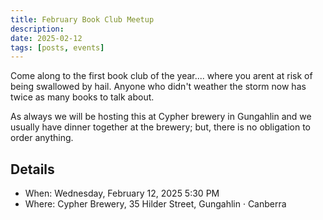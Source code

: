 ```yaml
---
title: February Book Club Meetup
description: 
date: 2025-02-12
tags: [posts, events]
---
```


Come along to the first book club of the year.... where you arent at risk of being swallowed by hail. Anyone who didn't weather the storm now has twice as many books to talk about.

As always we will be hosting this at Cypher brewery in Gungahlin and we usually have dinner together at the brewery; but, there is no obligation to order anything.

## Details

- When: Wednesday, February 12, 2025 5:30 PM 
- Where: Cypher Brewery, 35 Hilder Street, Gungahlin · Canberra
